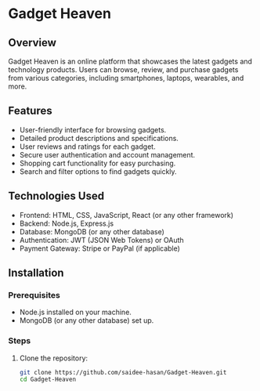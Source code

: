 # Gadget Heaven

## Overview
Gadget Heaven is an online platform that showcases the latest gadgets and technology products. Users can browse, review, and purchase gadgets from various categories, including smartphones, laptops, wearables, and more.

## Features
- User-friendly interface for browsing gadgets.
- Detailed product descriptions and specifications.
- User reviews and ratings for each gadget.
- Secure user authentication and account management.
- Shopping cart functionality for easy purchasing.
- Search and filter options to find gadgets quickly.

## Technologies Used
- Frontend: HTML, CSS, JavaScript, React (or any other framework)
- Backend: Node.js, Express.js
- Database: MongoDB (or any other database)
- Authentication: JWT (JSON Web Tokens) or OAuth
- Payment Gateway: Stripe or PayPal (if applicable)

## Installation

### Prerequisites
- Node.js installed on your machine.
- MongoDB (or any other database) set up.

### Steps
1. Clone the repository:
   ```bash
   git clone https://github.com/saidee-hasan/Gadget-Heaven.git
   cd Gadget-Heaven
